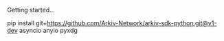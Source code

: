 Getting started...

pip install git+https://github.com/Arkiv-Network/arkiv-sdk-python.git@v1-dev asyncio anyio pyxdg

